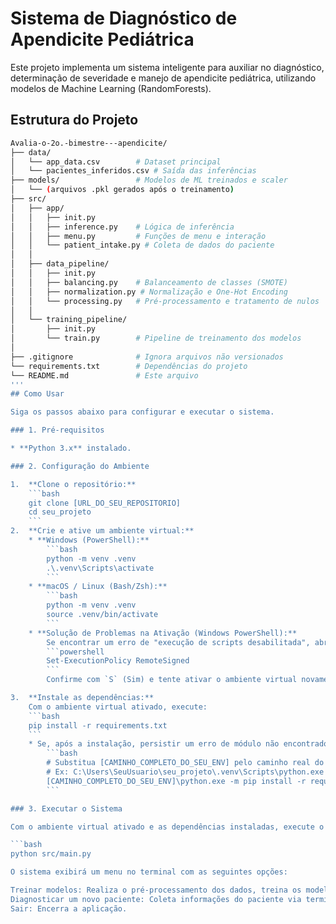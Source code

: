 # Sistema de Diagnóstico de Apendicite Pediátrica

Este projeto implementa um sistema inteligente para auxiliar no diagnóstico, determinação de severidade e manejo de apendicite pediátrica, utilizando modelos de Machine Learning (RandomForests).

## Estrutura do Projeto
```bash
Avalia-o-2o.-bimestre---apendicite/
├── data/
│   └── app_data.csv        # Dataset principal
│   └── pacientes_inferidos.csv # Saída das inferências
├── models/                 # Modelos de ML treinados e scaler
│   └── (arquivos .pkl gerados após o treinamento)
├── src/
│   ├── app/
│   │   ├── init.py
│   │   ├── inference.py    # Lógica de inferência
│   │   ├── menu.py         # Funções de menu e interação
│   │   └── patient_intake.py # Coleta de dados do paciente
│   │
│   ├── data_pipeline/
│   │   ├── init.py
│   │   ├── balancing.py    # Balanceamento de classes (SMOTE)
│   │   ├── normalization.py # Normalização e One-Hot Encoding
│   │   └── processing.py   # Pré-processamento e tratamento de nulos
│   │
│   └── training_pipeline/
│       ├── init.py
│       └── train.py        # Pipeline de treinamento dos modelos
│
├── .gitignore              # Ignora arquivos não versionados
└── requirements.txt        # Dependências do projeto
└── README.md               # Este arquivo
'''
## Como Usar

Siga os passos abaixo para configurar e executar o sistema.

### 1. Pré-requisitos

* **Python 3.x** instalado.

### 2. Configuração do Ambiente

1.  **Clone o repositório:**
    ```bash
    git clone [URL_DO_SEU_REPOSITORIO]
    cd seu_projeto
    ```
2.  **Crie e ative um ambiente virtual:**
    * **Windows (PowerShell):**
        ```bash
        python -m venv .venv
        .\.venv\Scripts\activate
        ```
    * **macOS / Linux (Bash/Zsh):**
        ```bash
        python -m venv .venv
        source .venv/bin/activate
        ```
    * **Solução de Problemas na Ativação (Windows PowerShell):**
        Se encontrar um erro de "execução de scripts desabilitada", abra o PowerShell como **Administrador** e execute:
        ```powershell
        Set-ExecutionPolicy RemoteSigned
        ```
        Confirme com `S` (Sim) e tente ativar o ambiente virtual novamente no seu terminal de usuário.

3.  **Instale as dependências:**
    Com o ambiente virtual ativado, execute:
    ```bash
    pip install -r requirements.txt
    ```
    * Se, após a instalação, persistir um erro de módulo não encontrado (ex: `ModuleNotFoundError`), tente o comando completo que especifica o interpretador Python do ambiente virtual:
        ```bash
        # Substitua [CAMINHO_COMPLETO_DO_SEU_ENV] pelo caminho real do seu ambiente virtual
        # Ex: C:\Users\SeuUsuario\seu_projeto\.venv\Scripts\python.exe
        [CAMINHO_COMPLETO_DO_SEU_ENV]\python.exe -m pip install -r requirements.txt
        ```

### 3. Executar o Sistema

Com o ambiente virtual ativado e as dependências instaladas, execute o script principal a partir da raiz do projeto:

```bash
python src/main.py

O sistema exibirá um menu no terminal com as seguintes opções:

Treinar modelos: Realiza o pré-processamento dos dados, treina os modelos de classificação e os salva na pasta models/. Esta etapa precisa ser executada pelo menos uma vez antes de diagnosticar pacientes.
Diagnosticar um novo paciente: Coleta informações do paciente via terminal, aplica os modelos treinados e exibe um diagnóstico, severidade e manejo. Os resultados são salvos em data/pacientes_inferidos.csv.
Sair: Encerra a aplicação.
